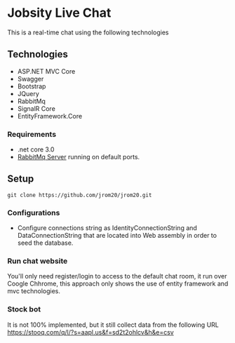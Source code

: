 # Jobsity Live Chat
This is a real-time chat using the following technologies

## Technologies
* ASP.NET MVC Core
* Swagger
* Bootstrap
* JQuery
* RabbitMq
* SignalR Core
* EntityFramework.Core


### Requirements
* .net core 3.0
* [RabbitMq Server](https://www.rabbitmq.com/download.html) running on default ports.

## Setup
`git clone https://github.com/jrom20/jrom20.git`

### Configurations
* Configure connections string as IdentityConnectionString and DataConnectionString that are located into Web assembly in order to seed the database.

### Run chat website
You'll only need register/login to access to the default chat room, it run over Coogle Chhrome, this approach only shows the use of entity framework and mvc technologies.

### Stock bot
It is not 100% implemented, but it still collect data from the following URL https://stooq.com/q/l/?s=aapl.us&f=sd2t2ohlcv&h&e=csv 


